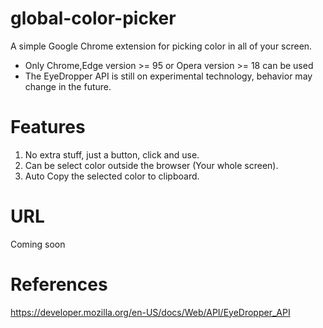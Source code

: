 # global-color-picker

A simple Google Chrome extension for picking color in all of your screen.  
- Only Chrome,Edge version >= 95 or Opera version >= 18 can be used  
- The EyeDropper API is still on experimental technology, behavior may change in the future.  

# Features
1. No extra stuff, just a button, click and use.  
2. Can be select color outside the browser (Your whole screen).
3. Auto Copy the selected color to clipboard.  

# URL
Coming soon

# References
https://developer.mozilla.org/en-US/docs/Web/API/EyeDropper_API